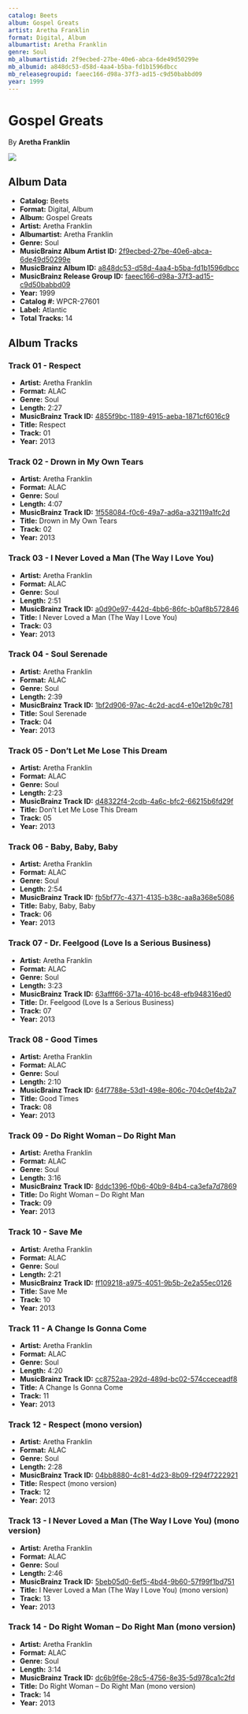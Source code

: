 ```yaml
---
catalog: Beets
album: Gospel Greats
artist: Aretha Franklin
format: Digital, Album
albumartist: Aretha Franklin
genre: Soul
mb_albumartistid: 2f9ecbed-27be-40e6-abca-6de49d50299e
mb_albumid: a848dc53-d58d-4aa4-b5ba-fd1b1596dbcc
mb_releasegroupid: faeec166-d98a-37f3-ad15-c9d50babbd09
year: 1999
---
```


# Gospel Greats

By **Aretha Franklin**

![](../../assets/beetscovers/Aretha_Franklin-Gospel_Greats.jpg)

## Album Data

- **Catalog:** Beets
- **Format:** Digital, Album
- **Album:** Gospel Greats
- **Artist:** Aretha Franklin
- **Albumartist:** Aretha Franklin
- **Genre:** Soul
- **MusicBrainz Album Artist ID:** [2f9ecbed-27be-40e6-abca-6de49d50299e](https://musicbrainz.org/artist/2f9ecbed-27be-40e6-abca-6de49d50299e)
- **MusicBrainz Album ID:** [a848dc53-d58d-4aa4-b5ba-fd1b1596dbcc](https://musicbrainz.org/release/a848dc53-d58d-4aa4-b5ba-fd1b1596dbcc)
- **MusicBrainz Release Group ID:** [faeec166-d98a-37f3-ad15-c9d50babbd09](https://musicbrainz.org/release-group/faeec166-d98a-37f3-ad15-c9d50babbd09)
- **Year:** 1999
- **Catalog #:** WPCR-27601
- **Label:** Atlantic
- **Total Tracks:** 14

## Album Tracks

### Track 01 - Respect

- **Artist:** Aretha Franklin
- **Format:** ALAC
- **Genre:** Soul
- **Length:** 2:27
- **MusicBrainz Track ID:** [4855f9bc-1189-4915-aeba-1871cf6016c9](https://musicbrainz.org/recording/4855f9bc-1189-4915-aeba-1871cf6016c9)
- **Title:** Respect
- **Track:** 01
- **Year:** 2013

### Track 02 - Drown in My Own Tears

- **Artist:** Aretha Franklin
- **Format:** ALAC
- **Genre:** Soul
- **Length:** 4:07
- **MusicBrainz Track ID:** [1f558084-f0c6-49a7-ad6a-a32119a1fc2d](https://musicbrainz.org/recording/1f558084-f0c6-49a7-ad6a-a32119a1fc2d)
- **Title:** Drown in My Own Tears
- **Track:** 02
- **Year:** 2013

### Track 03 - I Never Loved a Man (The Way I Love You)

- **Artist:** Aretha Franklin
- **Format:** ALAC
- **Genre:** Soul
- **Length:** 2:51
- **MusicBrainz Track ID:** [a0d90e97-442d-4bb6-86fc-b0af8b572846](https://musicbrainz.org/recording/a0d90e97-442d-4bb6-86fc-b0af8b572846)
- **Title:** I Never Loved a Man (The Way I Love You)
- **Track:** 03
- **Year:** 2013

### Track 04 - Soul Serenade

- **Artist:** Aretha Franklin
- **Format:** ALAC
- **Genre:** Soul
- **Length:** 2:39
- **MusicBrainz Track ID:** [1bf2d906-97ac-4c2d-acd4-e10e12b9c781](https://musicbrainz.org/recording/1bf2d906-97ac-4c2d-acd4-e10e12b9c781)
- **Title:** Soul Serenade
- **Track:** 04
- **Year:** 2013

### Track 05 - Don’t Let Me Lose This Dream

- **Artist:** Aretha Franklin
- **Format:** ALAC
- **Genre:** Soul
- **Length:** 2:23
- **MusicBrainz Track ID:** [d48322f4-2cdb-4a6c-bfc2-66215b6fd29f](https://musicbrainz.org/recording/d48322f4-2cdb-4a6c-bfc2-66215b6fd29f)
- **Title:** Don’t Let Me Lose This Dream
- **Track:** 05
- **Year:** 2013

### Track 06 - Baby, Baby, Baby

- **Artist:** Aretha Franklin
- **Format:** ALAC
- **Genre:** Soul
- **Length:** 2:54
- **MusicBrainz Track ID:** [fb5bf77c-4371-4135-b38c-aa8a368e5086](https://musicbrainz.org/recording/fb5bf77c-4371-4135-b38c-aa8a368e5086)
- **Title:** Baby, Baby, Baby
- **Track:** 06
- **Year:** 2013

### Track 07 - Dr. Feelgood (Love Is a Serious Business)

- **Artist:** Aretha Franklin
- **Format:** ALAC
- **Genre:** Soul
- **Length:** 3:23
- **MusicBrainz Track ID:** [63afff66-371a-4016-bc48-efb948316ed0](https://musicbrainz.org/recording/63afff66-371a-4016-bc48-efb948316ed0)
- **Title:** Dr. Feelgood (Love Is a Serious Business)
- **Track:** 07
- **Year:** 2013

### Track 08 - Good Times

- **Artist:** Aretha Franklin
- **Format:** ALAC
- **Genre:** Soul
- **Length:** 2:10
- **MusicBrainz Track ID:** [64f7788e-53d1-498e-806c-704c0ef4b2a7](https://musicbrainz.org/recording/64f7788e-53d1-498e-806c-704c0ef4b2a7)
- **Title:** Good Times
- **Track:** 08
- **Year:** 2013

### Track 09 - Do Right Woman – Do Right Man

- **Artist:** Aretha Franklin
- **Format:** ALAC
- **Genre:** Soul
- **Length:** 3:16
- **MusicBrainz Track ID:** [8ddc1396-f0b6-40b9-84b4-ca3efa7d7869](https://musicbrainz.org/recording/8ddc1396-f0b6-40b9-84b4-ca3efa7d7869)
- **Title:** Do Right Woman – Do Right Man
- **Track:** 09
- **Year:** 2013

### Track 10 - Save Me

- **Artist:** Aretha Franklin
- **Format:** ALAC
- **Genre:** Soul
- **Length:** 2:21
- **MusicBrainz Track ID:** [ff109218-a975-4051-9b5b-2e2a55ec0126](https://musicbrainz.org/recording/ff109218-a975-4051-9b5b-2e2a55ec0126)
- **Title:** Save Me
- **Track:** 10
- **Year:** 2013

### Track 11 - A Change Is Gonna Come

- **Artist:** Aretha Franklin
- **Format:** ALAC
- **Genre:** Soul
- **Length:** 4:20
- **MusicBrainz Track ID:** [cc8752aa-292d-489d-bc02-574cceceadf8](https://musicbrainz.org/recording/cc8752aa-292d-489d-bc02-574cceceadf8)
- **Title:** A Change Is Gonna Come
- **Track:** 11
- **Year:** 2013

### Track 12 - Respect (mono version)

- **Artist:** Aretha Franklin
- **Format:** ALAC
- **Genre:** Soul
- **Length:** 2:28
- **MusicBrainz Track ID:** [04bb8880-4c81-4d23-8b09-f294f7222921](https://musicbrainz.org/recording/04bb8880-4c81-4d23-8b09-f294f7222921)
- **Title:** Respect (mono version)
- **Track:** 12
- **Year:** 2013

### Track 13 - I Never Loved a Man (The Way I Love You) (mono version)

- **Artist:** Aretha Franklin
- **Format:** ALAC
- **Genre:** Soul
- **Length:** 2:46
- **MusicBrainz Track ID:** [5beb05d0-6ef5-4bd4-9b60-57f99f1bd751](https://musicbrainz.org/recording/5beb05d0-6ef5-4bd4-9b60-57f99f1bd751)
- **Title:** I Never Loved a Man (The Way I Love You) (mono version)
- **Track:** 13
- **Year:** 2013

### Track 14 - Do Right Woman – Do Right Man (mono version)

- **Artist:** Aretha Franklin
- **Format:** ALAC
- **Genre:** Soul
- **Length:** 3:14
- **MusicBrainz Track ID:** [dc6b9f6e-28c5-4756-8e35-5d978ca1c2fd](https://musicbrainz.org/recording/dc6b9f6e-28c5-4756-8e35-5d978ca1c2fd)
- **Title:** Do Right Woman – Do Right Man (mono version)
- **Track:** 14
- **Year:** 2013

